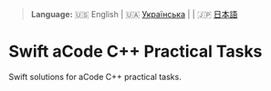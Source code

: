 > **Language:** 🇺🇸 English | 🇺🇦 [Українська](README.uk.md) | | 🇯🇵 [日本語](README.ja.md)

# Swift aCode C++ Practical Tasks

Swift solutions for aCode C++ practical tasks.
